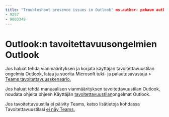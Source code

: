```yaml
---
title: "Troubleshoot presence issues in Outlook" ms.author: pebaum author: pebaum manager: scotv ms.date: 04/8/2021 ms.audience: Admin ms.topic: article ms.service: o365-administration ROBOTS: NOINDEX, NOFOLLOW localization_priority: Priority ms.collection: Adm_O365 ms.custom: (
- 9257
- 9003349
---
```


# <a name="troubleshoot-presence-issues-in-outlook"></a>Outlook:n tavoitettavuusongelmien Outlook

Jos haluat tehdä vianmäärityksen ja korjata käyttäjän tavoitettavuustilan ongelmia Outlook, lataa ja suorita Microsoft tuki- ja palautusavustaja > [Teams tavoitettavuusskenaario.](https://aka.ms/SaRA-TeamsPresenceScenario)

Jos haluat tehdä manuaalisen vianmäärityksen tavoitettavuustilan Outlook, noudata ohjeita ohjeen Käyttäjän [tavoitettavuustilan](https://docs.microsoft.com/microsoftteams/troubleshoot/teams-im-presence/issues-with-presence-in-outlook)ongelmat Outlook.

Jos tavoitettavuustila ei päivity Teams, katso lisätietoja kohdassa Tavoitettavuustilasi [ei näy Teams.](https://docs.microsoft.com/microsoftteams/troubleshoot/teams-im-presence/presence-not-show-actual-status)
